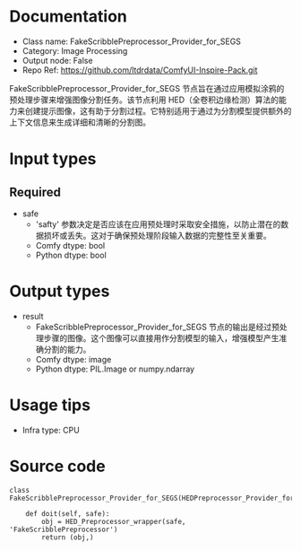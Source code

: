 # Documentation
- Class name: FakeScribblePreprocessor_Provider_for_SEGS
- Category: Image Processing
- Output node: False
- Repo Ref: https://github.com/ltdrdata/ComfyUI-Inspire-Pack.git

FakeScribblePreprocessor_Provider_for_SEGS 节点旨在通过应用模拟涂鸦的预处理步骤来增强图像分割任务。该节点利用 HED（全卷积边缘检测）算法的能力来创建提示图像，这有助于分割过程。它特别适用于通过为分割模型提供额外的上下文信息来生成详细和清晰的分割图。

# Input types
## Required
- safe
    - 'safty' 参数决定是否应该在应用预处理时采取安全措施，以防止潜在的数据损坏或丢失。这对于确保预处理阶段输入数据的完整性至关重要。
    - Comfy dtype: bool
    - Python dtype: bool

# Output types
- result
    - FakeScribblePreprocessor_Provider_for_SEGS 节点的输出是经过预处理步骤的图像。这个图像可以直接用作分割模型的输入，增强模型产生准确分割的能力。
    - Comfy dtype: image
    - Python dtype: PIL.Image or numpy.ndarray

# Usage tips
- Infra type: CPU

# Source code
```
class FakeScribblePreprocessor_Provider_for_SEGS(HEDPreprocessor_Provider_for_SEGS):

    def doit(self, safe):
        obj = HED_Preprocessor_wrapper(safe, 'FakeScribblePreprocessor')
        return (obj,)
```